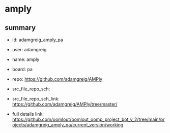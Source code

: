 # amply
 
## summary 
* id: adamgreig_amply_pa
* user: adamgreig
* name: amply
* board: pa
* repo: https://github.com/adamgreig/AMPly



* src_file_repo_sch: 
* src_file_repo_sch_link: https://github.com/adamgreig/AMPly/tree/master/
* full details link: https://github.com/oomlout/oomlout_oomp_project_bot_v_2/tree/main/projects/adamgreig_amply_pa/current_version/working  







